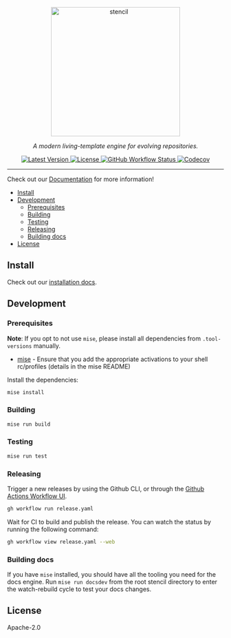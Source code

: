 <div align="center">
  <a href="https://stencil.rgst.io">
    <img src=".github/images/stencil.png" alt="stencil" width="300" />
  </a>

  <p><em>A modern living-template engine for evolving repositories.</em></p>

  <a href="https://github.com/rgst-io/stencil/releases">
    <img alt="Latest Version" src="https://img.shields.io/github/v/release/rgst-io/stencil?style=for-the-badge">
  </a>
  <a href="https://github.com/rgst-io/stencil/blob/main/LICENSE">
    <img alt="License" src="https://img.shields.io/github/license/rgst-io/stencil?style=for-the-badge">
  </a>
  <a href="https://github.com/rgst-io/stencil/actions/workflows/tests.yaml">
    <img alt="GitHub Workflow Status" src="https://img.shields.io/github/actions/workflow/status/rgst-io/stencil/tests.yaml?style=for-the-badge">
  </a>
  <a href="https://app.codecov.io/gh/rgst-io/stencil">
    <img alt="Codecov" src="https://img.shields.io/codecov/c/github/rgst-io/stencil?style=for-the-badge">
  </a>
  <hr />
</div>

Check out our [Documentation](https://stencil.rgst.io/) for more
information!

<!-- mise run update-readme-toc -->
<!-- toc -->

- [Install](#install)
- [Development](#development)
  - [Prerequisites](#prerequisites)
  - [Building](#building)
  - [Testing](#testing)
  - [Releasing](#releasing)
  - [Building docs](#building-docs)
- [License](#license)
<!-- /toc -->

## Install

Check out our [installation docs].

## Development

### Prerequisites

**Note**: If you opt to not use `mise`, please install all dependencies
from `.tool-versions` manually.

- [mise](https://github.com/jdx/mise?tab=readme-ov-file#quickstart) -
  Ensure that you add the appropriate activations to your shell
  rc/profiles (details in the mise README)

Install the dependencies:

```bash
mise install
```

### Building

```bash
mise run build
```

### Testing

```bash
mise run test
```

### Releasing

Trigger a new releases by using the Github CLI, or through the
[Github Actions Workflow UI](https://github.com/rgst-io/stencil/actions/workflows/release.yaml).

```bash
gh workflow run release.yaml
```

Wait for CI to build and publish the release. You can watch the status
by running the following command:

```bash
gh workflow view release.yaml --web
```

### Building docs

If you have `mise` installed, you should have all the tooling you need
for the docs engine. Run `mise run docsdev` from the root stencil
directory to enter the watch-rebuild cycle to test your docs changes.

## License

Apache-2.0

[installation docs]: https://stencil.rgst.io/guide/installation.html
